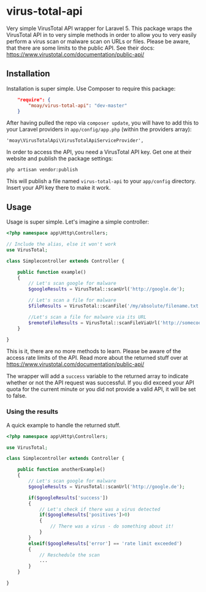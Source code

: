 # virus-total-api
Very simple VirusTotal API wrapper for Laravel 5. This package wraps the VirusTotal API in to very simple methods in order to allow you to very easily perform a virus scan or malware scan on URLs or files.
Please be aware, that there are some limits to the public API. See their docs: https://www.virustotal.com/documentation/public-api/

## Installation
Installation is super simple. Use Composer to require this package:

```json
    "require": {
        "moay/virus-total-api": "dev-master"
    }
```

After having pulled the repo via `composer update`, you will have to add this to your Laravel providers in `app/config/app.php` (within the providers array):

    'moay\VirusTotalApi\VirusTotalApiServiceProvider',

In order to access the API, you need a VirusTotal API key. Get one at their website and publish the package settings:

    php artisan vendor:publish

This will publish a file named `virus-total-api` to your `app/config` directory. Insert your API key there to make it work.

## Usage

Usage is super simple. Let's imagine a simple controller:

```php
<?php namespace app\Http\Controllers;

// Include the alias, else it won't work
use VirusTotal;

class Simplecontroller extends Controller {

	public function example()
	{
		// Let's scan google for malware
		$googleResults = VirusTotal::scanUrl('http://google.de');

		// Let's scan a file for malware
		$fileResults = VirusTotal::scanFile('/my/absolute/filename.txt');

		//Let's scan a file for malware via its URL
		$remoteFileResults = VirusTotal::scanFileViaUrl('http://somecooldomain.com/filename.txt');
	}

}
```

This is it, there are no more methods to learn. Please be aware of the access rate limits of the API. Read more about the returned stuff over at https://www.virustotal.com/documentation/public-api/

The wrapper will add a `success` variable to the returned array to indicate whether or not the API request was successful. If you did exceed your API quota for the current minute or you did not provide a valid API, it will be set to false.

### Using the results

A quick example to handle the returned stuff.

```php
<?php namespace app\Http\Controllers;

use VirusTotal;

class Simplecontroller extends Controller {

	public function anotherExample()
	{
		// Let's scan google for malware
		$googleResults = VirusTotal::scanUrl('http://google.de');

		if($googleResults['success'])
		{
			// Let's check if there was a virus detected
			if($googleResults['positives']>0)
			{
				// There was a virus - do something about it!
			}
		}
		elseif($googleResults['error'] == 'rate limit exceeded')
		{
			// Reschedule the scan
			...
		}
	}

}
```
